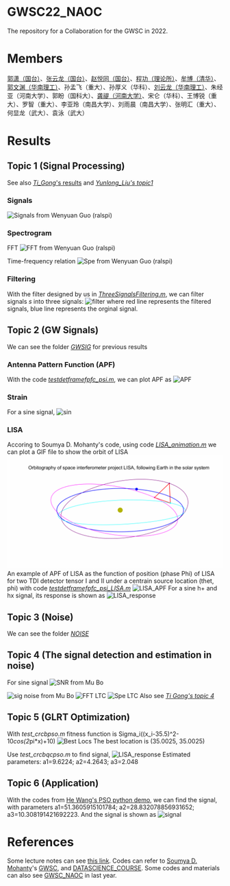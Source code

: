 # GWSC22_NAOC
The repository for a Collaboration for the GWSC in 2022.

# Members
[郭潇（国台）](https://github.com/guoxiaowhu)、[张云龙（国台）](https://github.com/zhangyunlong001)、[赵悦同（国台）](https://github.com/LeonsZhao)、[程功（理论所）](https://github.com/chenggongphy)、[牟博（清华）](https://github.com/muboBASE)、[郭文渊（华南理工）](https://github.com/ralspi)、孙孟飞（重大）、孙厚义（华科）、[刘云龙（华南理工）](https://github.com/CKeXue)、朱经亚（河南大学）、郭盼（国科大）、[龚禔（河南大学）](https://github.com/ttigong)、宋仑（华科）、王博锐（重大）、罗智（重大）、李亚玲（南昌大学）、刘雨晨（南昌大学）、张明汇（重大）、何显龙（武大）、袁泳（武大）

# Results
## Topic 1 (Signal Processing)
See also [_Ti_Gong_'s results](https://github.com/guoxiaowhu/GWSC22_NAOC/tree/main/Ti_Gong) and [_Yunlong_Liu's topic1_](https://github.com/guoxiaowhu/GWSC22_NAOC/tree/main/YunLong_Liu/Topic1)
### Signals
![Signals](https://raw.githubusercontent.com/guoxiaowhu/GWSC22_NAOC/main/Ralspi/topic1/result/signal%20figure2.png)
from Wenyuan Guo (ralspi)
### Spectrogram
FFT
![FFT](https://raw.githubusercontent.com/guoxiaowhu/GWSC22_NAOC/main/Ralspi/topic1/result/spectrogram-fft4.png)
from Wenyuan Guo (ralspi)

Time-frequency relation
![Spe](https://raw.githubusercontent.com/guoxiaowhu/GWSC22_NAOC/main/Ralspi/topic1/result/spectrogram4.png)
from Wenyuan Guo (ralspi)

### Filtering 
With the filter designed by us in [_ThreeSignalsFiltering.m_](https://github.com/guoxiaowhu/GWSC22_NAOC/blob/main/Xiao_Guo/topic1/ThreeSignalsFiltering.m), we can filter signals _s_ into three signals:
![filter](https://github.com/guoxiaowhu/GWSC22_NAOC/blob/main/Xiao_Guo/figs/filter.png?raw=true)
where red line represents the filtered signals, blue line represents the orginal signal.

## Topic 2 (GW Signals)
We can see the folder [_GWSIG_](https://github.com/guoxiaowhu/GWSC_NAOC/tree/main/GWSIG) for previous results
### Antenna Pattern Function (APF)
With the code [_testdetframefpfc_psi.m_](https://github.com/guoxiaowhu/GWSC22_NAOC/blob/main/Xiao_Guo/topic2/testdetframefpfc_psi.m), we can plot APF as
![APF](https://github.com/guoxiaowhu/GWSC22_NAOC/blob/main/Xiao_Guo/figs/APF_psi.png?raw=true)
### Strain
For a sine signal,
![sin](https://github.com/guoxiaowhu/GWSC22_NAOC/blob/main/Xiao_Guo/figs/sinStrain.png?raw=true)
### LISA
Accoring to Soumya D. Mohanty's code, using code [_LISA_animation.m_](https://github.com/guoxiaowhu/GWSC_NAOC/blob/main/GWSIG/LISA_animation.m) we can plot a GIF file to show the orbit of LISA
![LISA orbit](https://raw.githubusercontent.com/guoxiaowhu/GWSC_NAOC/main/figs/LISA_orbitography.gif)
An example of APF of LISA as the function of position (phase Phi) of LISA for two TDI detector tensor I and II under a centrain source location (thet, phi) with code [_testdetframefpfc_psi_LISA.m_](https://github.com/guoxiaowhu/GWSC22_NAOC/blob/main/Xiao_Guo/topic2/testdetframefpfc_psi_LISA.m)
![LISA_APF](https://github.com/guoxiaowhu/GWSC22_NAOC/blob/main/Xiao_Guo/figs/APF_LISA.png?raw=true)
For a sine h+ and hx signal, its response is shown as
![LISA_response](https://github.com/guoxiaowhu/GWSC22_NAOC/blob/main/Xiao_Guo/figs/response_LISA.png?raw=true)

## Topic 3 (Noise)
We can see the folder [_NOISE_](https://github.com/guoxiaowhu/GWSC_NAOC/tree/main/NOISE)

## Topic 4 (The signal detection and estimation in noise)
For sine signal
![SNR](https://github.com/guoxiaowhu/GWSC22_NAOC/blob/main/Mu_Bo/lab4/set1/pic2.jpg?raw=true)
from Mu Bo

![sig noise](https://github.com/guoxiaowhu/GWSC22_NAOC/blob/main/Mu_Bo/lab4/set1/pic4.jpg?raw=true)
from Mu Bo
![FFT LTC](https://github.com/guoxiaowhu/GWSC22_NAOC/blob/main/Xiao_Guo/figs/FFT_LTC.png?raw=true)
![Spe LTC](https://github.com/guoxiaowhu/GWSC22_NAOC/blob/main/Xiao_Guo/figs/spe_LTC_n.png?raw=true)
Also see [_Ti Gong's topic 4_](https://github.com/guoxiaowhu/GWSC22_NAOC/tree/main/Ti_Gong/Topic4)
## Topic 5 (GLRT Optimization)
With _test\_crcbpso.m_
fitness function is Sigma\_i((x\_i-35.5)^2-10*cos(2*pi*x)+10)
![Best Locs](https://github.com/guoxiaowhu/GWSC22_NAOC/blob/main/Xiao_Guo/figs/BestLocs.png?raw=true)
The best location is (35.0025, 35.0025)

Use _test\_crcbqcpso.m_ to find signal,
![LISA_response](https://github.com/guoxiaowhu/GWSC22_NAOC/blob/main/Xiao_Guo/figs/qcsig.png?raw=true)
Estimated parameters: a1=9.6224; a2=4.2643; a3=2.048


## Topic 6 (Application)
With the codes from [He Wang's PSO python demo](https://github.com/iphysresearch/PSO_python_demo), we can find the signal, with parameters a1=51.3605915101784; a2=28.832078856931652; a3=10.308191421692223. And the signal is shown as
![signal](https://github.com/guoxiaowhu/GWSC22_NAOC/blob/main/Xiao_Guo/figs/output_sig.png?raw=true)

# References
Some lecture notes can see [this link](https://note.youdao.com/ynoteshare/index.html?id=ad50ed7fa5f67565dce3dfd9b68e0a00&type=note&_time=1644224870530). 
Codes can refer to [Soumya D. Mohanty](https://github.com/mohanty-sd)'s [GWSC](https://github.com/mohanty-sd/GWSC), and [DATASCIENCE_COURSE](https://github.com/mohanty-sd/DATASCIENCE_COURSE). Some codes and materials can also see [GWSC_NAOC](https://github.com/guoxiaowhu/GWSC_NAOC) in last year.
